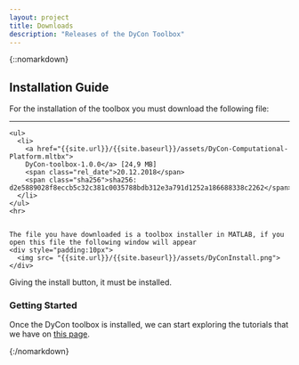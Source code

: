 ```yaml
---
layout: project
title: Downloads
description: "Releases of the DyCon Toolbox"
---
```


{::nomarkdown}
<div>

  <div class="inst-guide">
    <h2>Installation Guide</h2>
    For the installation of the toolbox you must download the following file:
    <hr>

    <ul>
      <li>
        <a href="{{site.url}}/{{site.baseurl}}/assets/DyCon-Computational-Platform.mltbx">
        DyCon-toolbox-1.0.0</a> [24,9 MB]
        <span class="rel_date">20.12.2018</span>
        <span class="sha256">sha256: d2e5889028f8eccb5c32c381c0035788bdb312e3a791d1252a186688338c2262</span>
      </li>
    </ul>
    <hr>


    The file you have downloaded is a toolbox installer in MATLAB, if you open this file the following window will appear
    <div style="padding:10px">
      <img src= "{{site.url}}/{{site.baseurl}}/assets/DyConInstall.png">
    </div>
  Giving the install button, it must be installed.
  </div>
  <div class="get-started">
    <h3>Getting Started</h3>
    <p>
    Once the DyCon toolbox is installed, we can start exploring the
    tutorials  that we have on <a href="{{site.url}}/{{site.baseurl}}/projects/tutorials"> this page</a>. 
    </p>

  </div>
</div>
{:/nomarkdown}
